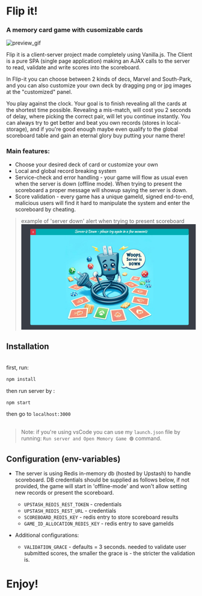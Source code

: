 # Flip it!
### A memory card game with cusomizable cards

![preview_gif](./documentation/preview_gif.gif)
<p>Flip it is a client-server project made completely using Vanilla.js. The Client is a pure SPA (single page application) making an AJAX calls to the server to read, validate and write scores into the scoreboard. </p>
<p>In Flip-it you can choose between 2 kinds of decs, Marvel and South-Park, and you can also customize your own deck by dragging png or jpg images at the "customized" panel.</p>
<p>You play against the clock. Your goal is to finish revealing all the cards at the shortest time possible. Revealing a mis-match, will cost you 2 seconds of delay, where picking the correct pair, will let you continue instantly. You can always try to get better and beat you own records (stores in local-storage), and if you're good enough maybe even qualify to the global scoreboard table and gain an eternal glory buy putting your name there!</p>

### Main features:

* Choose your desired deck of card or customize your own
* Local and global record breaking system
* Service-check and error handling - your game will flow as usual even when the server is down (offline mode). When trying to present the scoreboard a proper message will showup saying the server is down.
* Score validation - every game has a unique gameId, signed end-to-end, malicious users will find it hard to manipulate the system and enter the scoreboard by cheating.

> example of 'server down' alert when trying to present scoreboard
![server_is_down_example](./documentation/server_is_down.jpg)
## Installation
<br>
first, run:

```cmd
npm install
```

then run server by : 
```cmd
npm start
```

then go to `localhost:3000`
<br><br>

> Note: if you're using vsCode you can use my `launch.json` file by running: `Run server and Open Memory Game 🟢` command.

## Configuration (env-variables)

* The server is using Redis in-memory db (hosted by Upstash) to handle scoreboard. DB credentials should be supplied as follows below, if not provided, the game will start in 'offline-mode' and won't allow setting new records or present the scoreboard.

    * `UPSTASH_REDIS_REST_TOKEN` - credentials
    * `UPSTASH_REDIS_REST_URL` - credentials
    * `SCOREBOARD_REDIS_KEY` - redis entry to store scoreboard results
    * `GAME_ID_ALLOCATION_REDIS_KEY` - redis entry to save gameIds
    
* Additional configurations:
    * `VALIDATION_GRACE` - defaults = 3 seconds. needed to validate user submitted scores, the smaller the grace is - the stricter the validation is.


# Enjoy!
